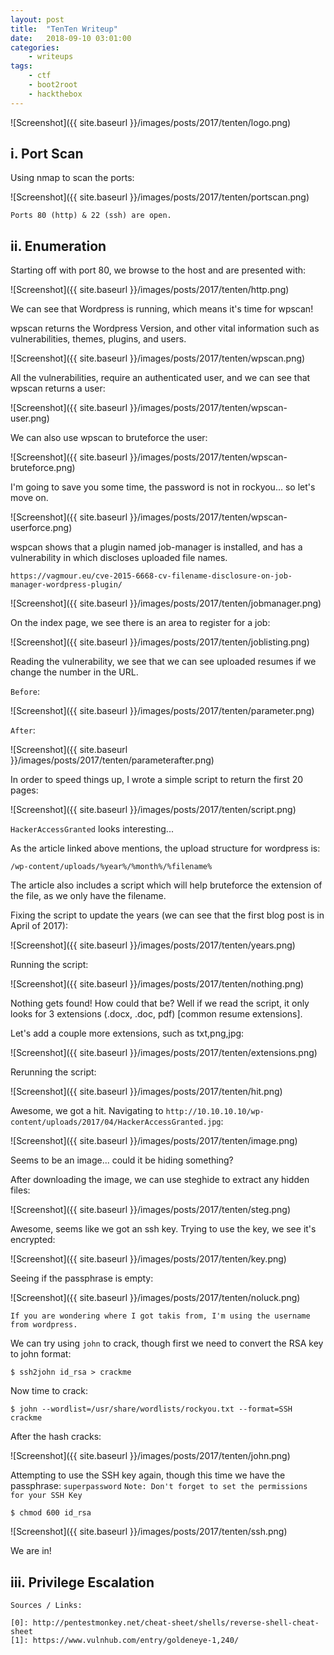 ```yaml
---
layout: post
title:	"TenTen Writeup"
date:	2018-09-10 03:01:00
categories:
    - writeups
tags:
    - ctf
    - boot2root
    - hackthebox
---
```

<head>
	<title> TenTen Writeup | HackTheBox </title>
</head>

![Screenshot]({{ site.baseurl }}/images/posts/2017/tenten/logo.png)

## i. Port Scan

Using nmap to scan the ports:

![Screenshot]({{ site.baseurl }}/images/posts/2017/tenten/portscan.png)

`Ports 80 (http) & 22 (ssh) are open.`

## ii. Enumeration

Starting off with port 80, we browse to the host and are presented with:

![Screenshot]({{ site.baseurl }}/images/posts/2017/tenten/http.png)

We can see that Wordpress is running, which means it's time for wpscan!

wpscan returns the Wordpress Version, and other vital information such as vulnerabilities, themes, plugins, and users.

![Screenshot]({{ site.baseurl }}/images/posts/2017/tenten/wpscan.png)

All the vulnerabilities, require an authenticated user, and we can see that wpscan returns a user:

![Screenshot]({{ site.baseurl }}/images/posts/2017/tenten/wpscan-user.png)

We can also use wpscan to bruteforce the user:

![Screenshot]({{ site.baseurl }}/images/posts/2017/tenten/wpscan-bruteforce.png)

I'm going to save you some time, the password is not in rockyou... so let's move on.

![Screenshot]({{ site.baseurl }}/images/posts/2017/tenten/wpscan-userforce.png)

wspcan shows that a plugin named job-manager is installed, and has a vulnerability in which discloses uploaded file names.
~~~
https://vagmour.eu/cve-2015-6668-cv-filename-disclosure-on-job-manager-wordpress-plugin/
~~~


![Screenshot]({{ site.baseurl }}/images/posts/2017/tenten/jobmanager.png)

On the index page, we see there is an area to register for a job:

![Screenshot]({{ site.baseurl }}/images/posts/2017/tenten/joblisting.png)

Reading the vulnerability, we see that we can see uploaded resumes if we change the number in the URL.

`Before`:

![Screenshot]({{ site.baseurl }}/images/posts/2017/tenten/parameter.png)

`After`:

![Screenshot]({{ site.baseurl }}/images/posts/2017/tenten/parameterafter.png)

In order to speed things up, I wrote a simple script to return the first 20 pages:

![Screenshot]({{ site.baseurl }}/images/posts/2017/tenten/script.png)

`HackerAccessGranted` looks interesting...

As the article linked above mentions, the upload structure for wordpress is: 
~~~
/wp-content/uploads/%year%/%month%/%filename%
~~~

The article also includes a script which will help bruteforce the extension of the file, as we only have the filename.

Fixing the script to update the years (we can see that the first blog post is in April of 2017):

![Screenshot]({{ site.baseurl }}/images/posts/2017/tenten/years.png)

Running the script:

![Screenshot]({{ site.baseurl }}/images/posts/2017/tenten/nothing.png)

Nothing gets found! How could that be? Well if we read the script, it only looks for 3 extensions (.docx, .doc, pdf) [common resume  extensions].

Let's add a couple more extensions, such as txt,png,jpg:

![Screenshot]({{ site.baseurl }}/images/posts/2017/tenten/extensions.png)

Rerunning the script:

![Screenshot]({{ site.baseurl }}/images/posts/2017/tenten/hit.png)

Awesome, we got a hit. Navigating to `http://10.10.10.10/wp-content/uploads/2017/04/HackerAccessGranted.jpg`:

![Screenshot]({{ site.baseurl }}/images/posts/2017/tenten/image.png)

Seems to be an image... could it be hiding something?

After downloading the image, we can use steghide to extract any hidden files:

![Screenshot]({{ site.baseurl }}/images/posts/2017/tenten/steg.png)

Awesome, seems like we got an ssh key. Trying to use the key, we see it's encrypted:

![Screenshot]({{ site.baseurl }}/images/posts/2017/tenten/key.png)

Seeing if the passphrase is empty:

![Screenshot]({{ site.baseurl }}/images/posts/2017/tenten/noluck.png)

`If you are wondering where I got takis from, I'm using the username from wordpress.`

We can try using `john` to crack, though first we need to convert the RSA key to john format:

~~~
$ ssh2john id_rsa > crackme
~~~

Now time to crack:

~~~
$ john --wordlist=/usr/share/wordlists/rockyou.txt --format=SSH crackme
~~~

After the hash cracks:

![Screenshot]({{ site.baseurl }}/images/posts/2017/tenten/john.png)

Attempting to use the SSH key again, though this time we have the passphrase: `superpassword`
`Note: Don't forget to set the permissions for your SSH Key`
~~~
$ chmod 600 id_rsa
~~~

![Screenshot]({{ site.baseurl }}/images/posts/2017/tenten/ssh.png)

We are in!

## iii. Privilege Escalation



~~~
Sources / Links:

[0]: http://pentestmonkey.net/cheat-sheet/shells/reverse-shell-cheat-sheet
[1]: https://www.vulnhub.com/entry/goldeneye-1,240/
~~~




